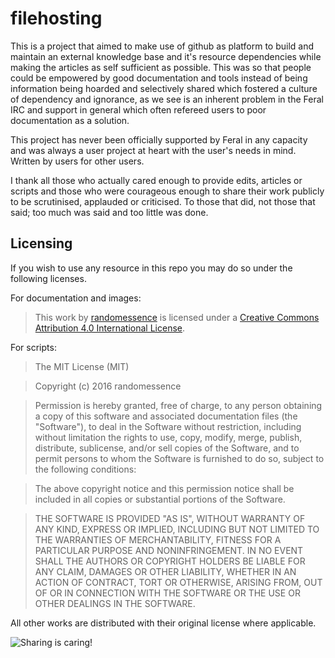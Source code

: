 filehosting
===========

This is a project that aimed to make use of github as platform to build and maintain an external knowledge base and it's resource dependencies while making the articles as self sufficient as possible. This was so that people could be empowered by good documentation and tools instead of being information being hoarded and selectively shared which fostered a culture of dependency and ignorance, as we see is an inherent problem in the Feral IRC and support in general which often refereed users to poor documentation as a solution.

This project has never been officially supported by Feral in any capacity and was always a user project at heart with the user's needs in mind. Written by users for other users.

I thank all those who actually cared enough to provide edits, articles or scripts and those who were courageous enough to share their work publicly to be scrutinised, applauded or criticised. To those that did, not those that said; too much was said and too little was done.

Licensing
---

If you wish to use any resource in this repo you may do so under the following licenses.

For documentation and images:

> This work by <a xmlns:cc="http://creativecommons.org/ns#" href="https://github.com/feralhosting/feralfilehosting" property="cc:attributionName" rel="cc:attributionURL">randomessence</a> is licensed under a <a rel="license" href="http://creativecommons.org/licenses/by/4.0/">Creative Commons Attribution 4.0 International License</a>.

For scripts:

> The MIT License (MIT)

> Copyright (c) 2016 randomessence

> Permission is hereby granted, free of charge, to any person obtaining a copy of this software and associated documentation files (the "Software"), to deal in the Software without restriction, including without limitation the rights to use, copy, modify, merge, publish, distribute, sublicense, and/or sell copies of the Software, and to permit persons to whom the Software is furnished to do so, subject to the following conditions:

> The above copyright notice and this permission notice shall be included in all copies or substantial portions of the Software.

> THE SOFTWARE IS PROVIDED "AS IS", WITHOUT WARRANTY OF ANY KIND, EXPRESS OR IMPLIED, INCLUDING BUT NOT LIMITED TO THE WARRANTIES OF MERCHANTABILITY, FITNESS FOR A PARTICULAR PURPOSE AND NONINFRINGEMENT. IN NO EVENT SHALL THE AUTHORS OR COPYRIGHT HOLDERS BE LIABLE FOR ANY CLAIM, DAMAGES OR OTHER LIABILITY, WHETHER IN AN ACTION OF CONTRACT, TORT OR OTHERWISE, ARISING FROM, OUT OF OR IN CONNECTION WITH THE SOFTWARE OR THE USE OR OTHER DEALINGS IN THE SOFTWARE.

All other works are distributed with their original license where applicable.

![Sharing is caring!](https://raw.github.com/feralhosting/feralfilehosting/master/sharingiscaring.jpg "Sharing is caring!")
